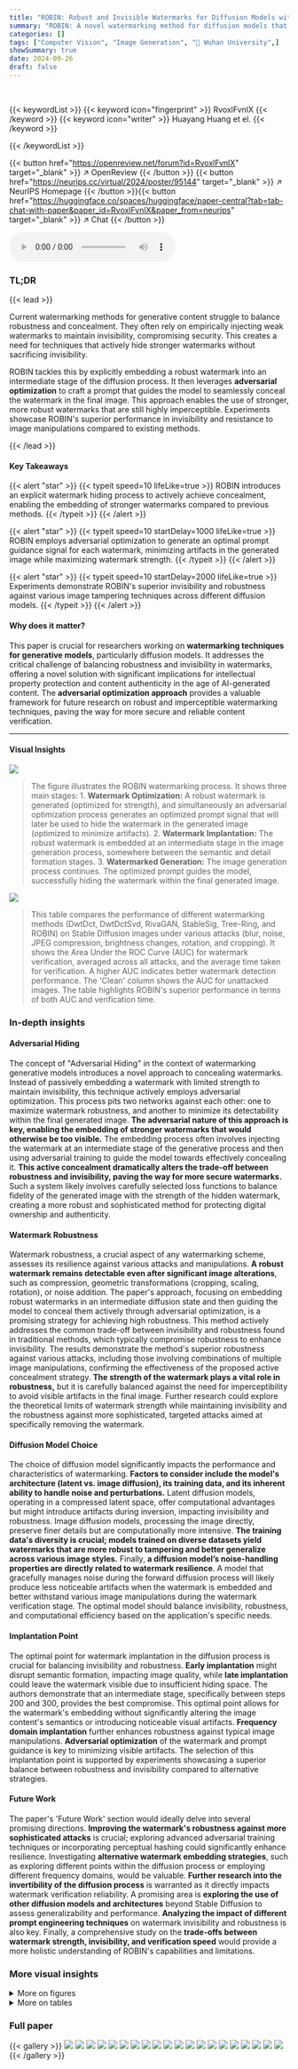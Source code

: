 ```yaml
---
title: "ROBIN: Robust and Invisible Watermarks for Diffusion Models with Adversarial Optimization"
summary: "ROBIN: A novel watermarking method for diffusion models that actively conceals robust watermarks using adversarial optimization, enabling strong, imperceptible, and verifiable image authentication."
categories: []
tags: ["Computer Vision", "Image Generation", "🏢 Wuhan University",]
showSummary: true
date: 2024-09-26
draft: false
---
```


<br>

{{< keywordList >}}
{{< keyword icon="fingerprint" >}} RvoxlFvnlX {{< /keyword >}}
{{< keyword icon="writer" >}} Huayang Huang et el. {{< /keyword >}}
 
{{< /keywordList >}}

{{< button href="https://openreview.net/forum?id=RvoxlFvnlX" target="_blank" >}}
↗ OpenReview
{{< /button >}}
{{< button href="https://neurips.cc/virtual/2024/poster/95144" target="_blank" >}}
↗ NeurIPS Homepage
{{< /button >}}{{< button href="https://huggingface.co/spaces/huggingface/paper-central?tab=tab-chat-with-paper&paper_id=RvoxlFvnlX&paper_from=neurips" target="_blank" >}}
↗ Chat
{{< /button >}}



<audio controls>
    <source src="https://ai-paper-reviewer.com/RvoxlFvnlX/podcast.wav" type="audio/wav">
    Your browser does not support the audio element.
</audio>


### TL;DR


{{< lead >}}

Current watermarking methods for generative content struggle to balance robustness and concealment.  They often rely on empirically injecting weak watermarks to maintain invisibility, compromising security. This creates a need for techniques that actively hide stronger watermarks without sacrificing invisibility.



ROBIN tackles this by explicitly embedding a robust watermark into an intermediate stage of the diffusion process. It then leverages **adversarial optimization** to craft a prompt that guides the model to seamlessly conceal the watermark in the final image. This approach enables the use of stronger, more robust watermarks that are still highly imperceptible. Experiments showcase ROBIN's superior performance in invisibility and resistance to image manipulations compared to existing methods.

{{< /lead >}}


#### Key Takeaways

{{< alert "star" >}}
{{< typeit speed=10 lifeLike=true >}} ROBIN introduces an explicit watermark hiding process to actively achieve concealment, enabling the embedding of stronger watermarks compared to previous methods. {{< /typeit >}}
{{< /alert >}}

{{< alert "star" >}}
{{< typeit speed=10 startDelay=1000 lifeLike=true >}} ROBIN employs adversarial optimization to generate an optimal prompt guidance signal for each watermark, minimizing artifacts in the generated image while maximizing watermark strength. {{< /typeit >}}
{{< /alert >}}

{{< alert "star" >}}
{{< typeit speed=10 startDelay=2000 lifeLike=true >}} Experiments demonstrate ROBIN's superior invisibility and robustness against various image tampering techniques across different diffusion models. {{< /typeit >}}
{{< /alert >}}

#### Why does it matter?
This paper is crucial for researchers working on **watermarking techniques for generative models**, particularly diffusion models. It addresses the critical challenge of balancing robustness and invisibility in watermarks, offering a novel solution with significant implications for intellectual property protection and content authenticity in the age of AI-generated content.  The **adversarial optimization approach** provides a valuable framework for future research on robust and imperceptible watermarking techniques, paving the way for more secure and reliable content verification.

------
#### Visual Insights



![](https://ai-paper-reviewer.com/RvoxlFvnlX/figures_3_1.jpg)

> The figure illustrates the ROBIN watermarking process.  It shows three main stages:   1. **Watermark Optimization:** A robust watermark is generated (optimized for strength), and simultaneously an adversarial optimization process generates an optimized prompt signal that will later be used to hide the watermark in the generated image (optimized to minimize artifacts). 2. **Watermark Implantation:** The robust watermark is embedded at an intermediate stage in the image generation process, somewhere between the semantic and detail formation stages. 3. **Watermarked Generation:** The image generation process continues. The optimized prompt guides the model, successfully hiding the watermark within the final generated image.





![](https://ai-paper-reviewer.com/RvoxlFvnlX/tables_6_1.jpg)

> This table compares the performance of different watermarking methods (DwtDct, DwtDctSvd, RivaGAN, StableSig, Tree-Ring, and ROBIN) on Stable Diffusion images under various attacks (blur, noise, JPEG compression, brightness changes, rotation, and cropping).  It shows the Area Under the ROC Curve (AUC) for watermark verification, averaged across all attacks, and the average time taken for verification.  A higher AUC indicates better watermark detection performance. The 'Clean' column shows the AUC for unattacked images. The table highlights ROBIN's superior performance in terms of both AUC and verification time.





### In-depth insights


#### Adversarial Hiding
The concept of "Adversarial Hiding" in the context of watermarking generative models introduces a novel approach to concealing watermarks.  Instead of passively embedding a watermark with limited strength to maintain invisibility, this technique actively employs adversarial optimization. This process pits two networks against each other: one to maximize watermark robustness, and another to minimize its detectability within the final generated image.  **The adversarial nature of this approach is key, enabling the embedding of stronger watermarks that would otherwise be too visible.**  The embedding process often involves injecting the watermark at an intermediate stage of the generative process and then using adversarial training to guide the model towards effectively concealing it.  **This active concealment dramatically alters the trade-off between robustness and invisibility, paving the way for more secure watermarks.**  Such a system likely involves carefully selected loss functions to balance fidelity of the generated image with the strength of the hidden watermark, creating a more robust and sophisticated method for protecting digital ownership and authenticity.

#### Watermark Robustness
Watermark robustness, a crucial aspect of any watermarking scheme, assesses its resilience against various attacks and manipulations.  **A robust watermark remains detectable even after significant image alterations**, such as compression, geometric transformations (cropping, scaling, rotation), or noise addition.  The paper's approach, focusing on embedding robust watermarks in an intermediate diffusion state and then guiding the model to conceal them actively through adversarial optimization, is a promising strategy for achieving high robustness. This method actively addresses the common trade-off between invisibility and robustness found in traditional methods, which typically compromise robustness to enhance invisibility. The results demonstrate the method's superior robustness against various attacks, including those involving combinations of multiple image manipulations, confirming the effectiveness of the proposed active concealment strategy. **The strength of the watermark plays a vital role in robustness,**  but it is carefully balanced against the need for imperceptibility to avoid visible artifacts in the final image.  Further research could explore the theoretical limits of watermark strength while maintaining invisibility and the robustness against more sophisticated, targeted attacks aimed at specifically removing the watermark.

#### Diffusion Model Choice
The choice of diffusion model significantly impacts the performance and characteristics of watermarking.  **Factors to consider include the model's architecture (latent vs. image diffusion), its training data, and its inherent ability to handle noise and perturbations.** Latent diffusion models, operating in a compressed latent space, offer computational advantages but might introduce artifacts during inversion, impacting invisibility and robustness. Image diffusion models, processing the image directly, preserve finer details but are computationally more intensive. **The training data's diversity is crucial; models trained on diverse datasets yield watermarks that are more robust to tampering and better generalize across various image styles.** Finally, **a diffusion model’s noise-handling properties are directly related to watermark resilience**.  A model that gracefully manages noise during the forward diffusion process will likely produce less noticeable artifacts when the watermark is embedded and better withstand various image manipulations during the watermark verification stage. The optimal model should balance invisibility, robustness, and computational efficiency based on the application's specific needs.

#### Implantation Point
The optimal point for watermark implantation in the diffusion process is crucial for balancing invisibility and robustness.  **Early implantation** might disrupt semantic formation, impacting image quality, while **late implantation** could leave the watermark visible due to insufficient hiding space.  The authors demonstrate that an intermediate stage, specifically between steps 200 and 300, provides the best compromise.  This optimal point allows for the watermark's embedding without significantly altering the image content's semantics or introducing noticeable visual artifacts.  **Frequency domain implantation** further enhances robustness against typical image manipulations.  **Adversarial optimization** of the watermark and prompt guidance is key to minimizing visible artifacts.  The selection of this implantation point is supported by experiments showcasing a superior balance between robustness and invisibility compared to alternative strategies.

#### Future Work
The paper's 'Future Work' section would ideally delve into several promising directions.  **Improving the watermark's robustness against more sophisticated attacks** is crucial; exploring advanced adversarial training techniques or incorporating perceptual hashing could significantly enhance resilience.  Investigating **alternative watermark embedding strategies**, such as exploring different points within the diffusion process or employing different frequency domains, would be valuable.  **Further research into the invertibility of the diffusion process** is warranted as it directly impacts watermark verification reliability. A promising area is **exploring the use of other diffusion models and architectures** beyond Stable Diffusion to assess generalizability and performance.  **Analyzing the impact of different prompt engineering techniques** on watermark invisibility and robustness is also key.  Finally, a comprehensive study on the **trade-offs between watermark strength, invisibility, and verification speed** would provide a more holistic understanding of ROBIN's capabilities and limitations.


### More visual insights

<details>
<summary>More on figures
</summary>


![](https://ai-paper-reviewer.com/RvoxlFvnlX/figures_4_1.jpg)

> This figure shows how introducing frequency domain disturbances at various diffusion steps affects the predicted noise during image generation.  It compares the predicted noise under different conditions: normal generation, only using text conditions, and combining text conditions with additional guidance. The results highlight the impact of the additional prompt guidance on noise prediction during different stages of the diffusion process.


![](https://ai-paper-reviewer.com/RvoxlFvnlX/figures_7_1.jpg)

> This figure shows three example images generated by Stable Diffusion model using three different methods: without watermark, with Tree-Ring watermark, and with ROBIN watermark. For each image, three versions are presented side-by-side.  The prompts used for generating the images are also listed above each set of three images. The figure demonstrates that ROBIN can generate images that are very similar to the original images without watermarks, while Tree-Ring approach produces images that are quite different. This is because ROBIN uses an explicit watermark hiding process that minimizes artifacts and preserves image quality, while Tree-Ring modifies the semantics of the original image.


![](https://ai-paper-reviewer.com/RvoxlFvnlX/figures_9_1.jpg)

> This figure presents the results of ablation studies on two key hyperparameters of the ROBIN watermarking method: the embedding point (the diffusion step at which the watermark is embedded) and the watermark strength.  Subfigures (a) and (c) show the watermark accuracy (AUC and MSE) across different embedding points and watermark strengths respectively. Subfigures (b) and (d) show image quality metrics (PSNR, SSIM, CLIP, and FID)  for the same parameter variations.  The results demonstrate the impact of these choices on both watermark robustness and the quality of the generated watermarked image, helping to optimize the ROBIN system for invisibility and robustness.


![](https://ai-paper-reviewer.com/RvoxlFvnlX/figures_9_2.jpg)

> This figure shows a comparison of images generated with varying watermark strengths using the Tree-Ring and ROBIN methods.  The top row displays images generated by the Tree-Ring approach, while the bottom row shows images from the ROBIN approach. Each row contains a series of images, progressing from a low watermark strength (left side) to a high watermark strength (right side), illustrating the impact of watermark strength on image quality and visual artifacts for both methods.


![](https://ai-paper-reviewer.com/RvoxlFvnlX/figures_17_1.jpg)

> This figure shows the robustness of ROBIN's watermark against various image manipulations. The original image is shown on the far left, followed by the same image subjected to blurring, adding noise, JPEG compression, brightness adjustments, rotation, and cropping. The watermark is designed to remain verifiable even under these transformations.


![](https://ai-paper-reviewer.com/RvoxlFvnlX/figures_17_2.jpg)

> This figure shows the results of applying various image manipulations (Gaussian blur, JPEG compression, color jitter, random cropping, and rotation) with increasing combinations.  It demonstrates the robustness of the watermarking method under multiple attacks simultaneously.


![](https://ai-paper-reviewer.com/RvoxlFvnlX/figures_18_1.jpg)

> This figure shows three sets of images generated by Stable Diffusion and Imagenet Diffusion models using three different prompts: 'Young, curly haired redhead girl in a dark medieval inn', 'Full body portrait of white haired girl in spider man suit', and 'Cloudscape, nebula gasses in the background, fantasy magic angel'.  Each set includes an image generated without a watermark (W/o Watermark), an image watermarked with the Tree-Ring method, and an image watermarked with the ROBIN method. The images demonstrate the ability of ROBIN to preserve the image quality and semantic content of the generated images while still embedding a watermark.


![](https://ai-paper-reviewer.com/RvoxlFvnlX/figures_18_2.jpg)

> This figure shows a qualitative comparison of images generated by three different methods: without watermarking, using the Tree-Ring watermarking method, and using the ROBIN watermarking method.  Each method is applied to three different text prompts, resulting in three sets of images for comparison. The figure highlights the visual differences between the approaches, showing how the ROBIN method aims for less visible alteration of the generated image compared to Tree-Ring. This demonstrates the different approaches to balancing invisibility and robustness in watermarking diffusion models.


![](https://ai-paper-reviewer.com/RvoxlFvnlX/figures_18_3.jpg)

> This figure shows a comparison of images generated using three different methods: without a watermark, with a Tree-Ring watermark, and with a ROBIN watermark.  The goal is to visually demonstrate the invisibility of the watermarks embedded by each method.  Each row represents the results for a different text prompt.  The figure showcases that the ROBIN method produces images that are visually very similar to the images generated without any watermark, indicating successful watermark embedding without visual artifacts, unlike the Tree-Ring approach.


![](https://ai-paper-reviewer.com/RvoxlFvnlX/figures_19_1.jpg)

> This figure shows a qualitative comparison of images generated by three different methods: without watermark, with Tree-Ring watermark, and with ROBIN watermark.  For each method, several images are shown corresponding to different text prompts. The goal is to visually demonstrate the impact of each watermarking technique on the generated image quality and semantic coherence with the given prompt.


![](https://ai-paper-reviewer.com/RvoxlFvnlX/figures_20_1.jpg)

> The figure illustrates the ROBIN watermarking process.  A robust watermark is embedded in a middle stage of the image generation process. An adversarial optimization algorithm then generates an optimal prompt signal to guide the diffusion model and hide the watermark without noticeably affecting the final generated image.  This approach balances robustness (the watermark's ability to survive image manipulations) and invisibility (the watermark's imperceptibility to the human eye).


</details>




<details>
<summary>More on tables
</summary>


![](https://ai-paper-reviewer.com/RvoxlFvnlX/tables_6_2.jpg)
> This table compares the performance of different watermarking methods (DwtDct, DwtDctSvd, RivaGAN, Tree-Ring, and ROBIN) on the ImageNet Diffusion model [2] in terms of Area Under the ROC Curve (AUC) and verification time under various attacks (Blur, Noise, JPEG compression, Brightness changes, Rotation, and Cropping).  It highlights the robustness and efficiency of the ROBIN method compared to others.

![](https://ai-paper-reviewer.com/RvoxlFvnlX/tables_6_3.jpg)
> This table shows the Area Under the ROC Curve (AUC) values for the Tree-Ring and ROBIN watermarking methods under varying numbers of simultaneous attacks.  It demonstrates the robustness of each method against multiple image manipulations (blurring, noise, JPEG compression, brightness adjustments, rotation, and cropping).  Higher AUC values indicate better watermark verification accuracy.  The results show that ROBIN maintains superior robustness compared to Tree-Ring, especially when multiple attacks are combined.

![](https://ai-paper-reviewer.com/RvoxlFvnlX/tables_7_1.jpg)
> This table presents a quantitative comparison of the image quality between watermarked and unwatermarked images generated by different methods.  It uses several metrics to assess quality: PSNR (Peak Signal-to-Noise Ratio), SSIM (Structural Similarity Index), MSSIM (Multiscale Structural Similarity Index), CLIP (a metric assessing alignment between image and text description), and FID (Fréchet Inception Distance, measuring the similarity of image distributions).  The results are averaged over five independent runs to account for variability.  The table helps to understand the impact of watermarking techniques on the generated image quality and semantic alignment with the text prompt.

![](https://ai-paper-reviewer.com/RvoxlFvnlX/tables_8_1.jpg)
> This table presents the ablation study results, showing the effects of different settings on watermark accuracy and image quality.  It compares the performance using random watermarks, optimized watermarks with and without a prompt for hiding, and various combinations of loss functions.  The metrics used are AUC (Area Under the ROC Curve) for accuracy, PSNR (Peak Signal-to-Noise Ratio), SSIM (Structural Similarity Index), CLIP score (alignment with text prompt), and FID (Fréchet Inception Distance) for image quality.

![](https://ai-paper-reviewer.com/RvoxlFvnlX/tables_15_1.jpg)
> This table compares the time taken for generation and validation of watermarks using different watermarking methods on Stable Diffusion and Imagenet Diffusion models.  It shows the time cost for both the generation of watermarked images and the subsequent validation of the watermark.  Post-processing methods generally have faster validation times compared to in-processing methods, which require reversing steps in the diffusion process.  The results highlight the trade-off between watermarking approaches and the time required for verification.

![](https://ai-paper-reviewer.com/RvoxlFvnlX/tables_16_1.jpg)
> This table presents the Area Under the Curve (AUC) for watermark verification using three different methods: Tree-Ring, and ROBIN.  The AUC is calculated under reconstruction attacks using three different models: VAE-Bmshj2018, VAE-Cheng2020, and Diffusion model.  The results show ROBIN outperforms Tree-Ring in all cases, demonstrating its superior robustness against reconstruction attacks.

![](https://ai-paper-reviewer.com/RvoxlFvnlX/tables_16_2.jpg)
> This table presents the Area Under the ROC Curve (AUC) values for watermark verification on images generated from noise using a noise-to-image diffusion model.  It shows the performance under various image manipulations, including blurring, adding noise, JPEG compression, brightness changes, rotation, and cropping. The average AUC across all manipulations is also given.

![](https://ai-paper-reviewer.com/RvoxlFvnlX/tables_16_3.jpg)
> This table presents the Area Under the ROC Curve (AUC) for watermark verification under different image manipulations (Blur, Noise, JPEG, Bright, Rotation, Crop) for two watermarking approaches: latent-level and pixel-level (ROBIN).  The 'Clean' column shows the AUC for unmanipulated images. The results indicate the robustness of the ROBIN method against various image distortions, particularly in comparison to the latent-level method.

</details>




### Full paper

{{< gallery >}}
<img src="https://ai-paper-reviewer.com/RvoxlFvnlX/1.png" class="grid-w50 md:grid-w33 xl:grid-w25" />
<img src="https://ai-paper-reviewer.com/RvoxlFvnlX/2.png" class="grid-w50 md:grid-w33 xl:grid-w25" />
<img src="https://ai-paper-reviewer.com/RvoxlFvnlX/3.png" class="grid-w50 md:grid-w33 xl:grid-w25" />
<img src="https://ai-paper-reviewer.com/RvoxlFvnlX/4.png" class="grid-w50 md:grid-w33 xl:grid-w25" />
<img src="https://ai-paper-reviewer.com/RvoxlFvnlX/5.png" class="grid-w50 md:grid-w33 xl:grid-w25" />
<img src="https://ai-paper-reviewer.com/RvoxlFvnlX/6.png" class="grid-w50 md:grid-w33 xl:grid-w25" />
<img src="https://ai-paper-reviewer.com/RvoxlFvnlX/7.png" class="grid-w50 md:grid-w33 xl:grid-w25" />
<img src="https://ai-paper-reviewer.com/RvoxlFvnlX/8.png" class="grid-w50 md:grid-w33 xl:grid-w25" />
<img src="https://ai-paper-reviewer.com/RvoxlFvnlX/9.png" class="grid-w50 md:grid-w33 xl:grid-w25" />
<img src="https://ai-paper-reviewer.com/RvoxlFvnlX/10.png" class="grid-w50 md:grid-w33 xl:grid-w25" />
<img src="https://ai-paper-reviewer.com/RvoxlFvnlX/11.png" class="grid-w50 md:grid-w33 xl:grid-w25" />
<img src="https://ai-paper-reviewer.com/RvoxlFvnlX/12.png" class="grid-w50 md:grid-w33 xl:grid-w25" />
<img src="https://ai-paper-reviewer.com/RvoxlFvnlX/13.png" class="grid-w50 md:grid-w33 xl:grid-w25" />
<img src="https://ai-paper-reviewer.com/RvoxlFvnlX/14.png" class="grid-w50 md:grid-w33 xl:grid-w25" />
<img src="https://ai-paper-reviewer.com/RvoxlFvnlX/15.png" class="grid-w50 md:grid-w33 xl:grid-w25" />
<img src="https://ai-paper-reviewer.com/RvoxlFvnlX/16.png" class="grid-w50 md:grid-w33 xl:grid-w25" />
<img src="https://ai-paper-reviewer.com/RvoxlFvnlX/17.png" class="grid-w50 md:grid-w33 xl:grid-w25" />
<img src="https://ai-paper-reviewer.com/RvoxlFvnlX/18.png" class="grid-w50 md:grid-w33 xl:grid-w25" />
<img src="https://ai-paper-reviewer.com/RvoxlFvnlX/19.png" class="grid-w50 md:grid-w33 xl:grid-w25" />
<img src="https://ai-paper-reviewer.com/RvoxlFvnlX/20.png" class="grid-w50 md:grid-w33 xl:grid-w25" />
{{< /gallery >}}